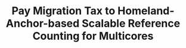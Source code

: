---
layout: publication-single
title: Pay Migration Tax to Homeland- Anchor-based Scalable Reference Counting for Multicores
name: USENIX Conference on File and Storage Technologies (FAST '19)
first-author: Seokyong Jung
co-authors: Jongbin Kim, Minsoo Ryu, Sooyong Kang, Hyungsoo Jung
during: 2019.02.25 - 2019.02.28
location: Boston, MA
impactfactor: 
doi: 
note: 
categories: 
 - Distributed/High-Performance/Mobile Computing Systems
tag: 
 - International Conference
---